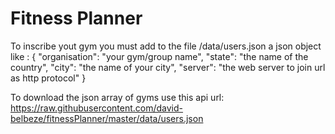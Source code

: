 # Fitness Planner

To inscribe yout gym you must add to the file /data/users.json a json object like :
{
    "organisation": "your gym/group name",
    "state": "the name of the country",
    "city": "the name of your city",
    "server": "the web server to join url as http protocol"
}

To download the json array of gyms use this api url: https://raw.githubusercontent.com/david-belbeze/fitnessPlanner/master/data/users.json
